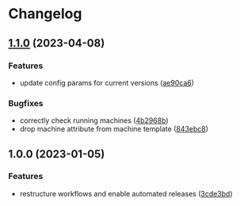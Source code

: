 # Changelog

## [1.1.0](https://github.com/rolehippie/libvirt/compare/v1.0.0...v1.1.0) (2023-04-08)


### Features

* update config params for current versions ([ae90ca6](https://github.com/rolehippie/libvirt/commit/ae90ca6a6119507e30e03ec401559a6751782b61))


### Bugfixes

* correctly check running machines ([4b2968b](https://github.com/rolehippie/libvirt/commit/4b2968b0d946ca12b2451c1bcd9d99575b0c1efe))
* drop machine attribute from machine template ([843ebc8](https://github.com/rolehippie/libvirt/commit/843ebc8e247f490bbf4a2ba1ebbdab6946a25624))

## 1.0.0 (2023-01-05)


### Features

* restructure workflows and enable automated releases ([3cde3bd](https://github.com/rolehippie/libvirt/commit/3cde3bda268837036cf5dd54ce3635ba8110133a))
